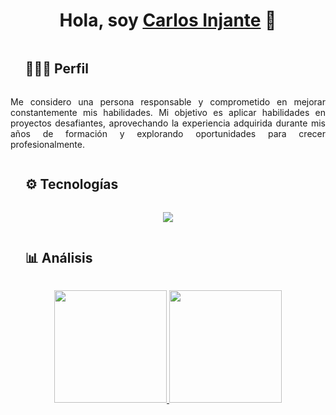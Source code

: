 <div align="center">
<h1 align="center">Hola, soy <a href="https://aristi.dev">Carlos Injante</a> 👋</h1>
</div>

<div id="user-content-toc">
  <ul align="left">
    <summary><h2 style="display: inline-block">👨🏻‍💻 Perfil</h2></summary>
  </ul>
</div>
<!--Resumen-->
<p align="justify">
  Me considero una persona responsable y comprometido en mejorar constantemente mis habilidades. Mi objetivo es aplicar habilidades en proyectos desafiantes, aprovechando la experiencia adquirida durante mis años de formación y explorando oportunidades para crecer profesionalmente.
</p>


<!--h1 without bottom border-->
<div id="user-content-toc">
  <ul align="left">
    <summary><h2 style="display: inline-block">⚙️ Tecnologías</h2></summary>
  </ul>
</div>
<!--Iconos de tecnologías-->
<p align="center">
  <a href="https://skillicons.dev">
    <img src="https://skillicons.dev/icons?i=bootstrap,c,cpp,css,figma,github,html,java,js,jquery,php,md,mysql,postgres,py,django,vscode&perline=14" />
  </a>
</p>

<div id="user-content-toc">
  <ul align="left">
    <summary><h2 style="display: inline-block">📊 Análisis</h2></summary>
  </ul>
</div>
<!--Reporte-->
<p align="center">
<a href="https://github.com/cstealbino">
  <img height="180em" src="https://github-readme-stats-eight-theta.vercel.app/api?username=cstealbino&show_icons=true&theme=algolia&include_all_commits=true&count_private=true"/>
  <img height="180em" src="https://github-readme-stats-eight-theta.vercel.app/api/top-langs/?username=cstealbino&layout=compact&langs_count=8&theme=algolia"/>
</a>
</p>
